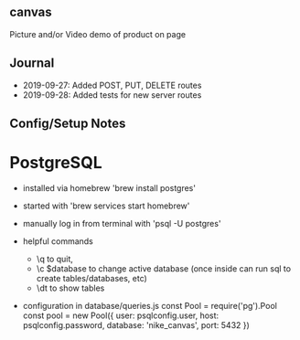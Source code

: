 ## canvas
Picture and/or Video demo of product on page



## Journal
- 2019-09-27: Added POST, PUT, DELETE routes
- 2019-09-28: Added tests for new server routes



## Config/Setup Notes

# PostgreSQL
- installed via homebrew 'brew install postgres'
- started with 'brew services start homebrew'
- manually log in from terminal with  'psql -U postgres'
- helpful commands 
    - \q to quit, 
    - \c $database to change active database (once inside can run sql to create tables/databases, etc)
    - \dt to show tables

- configuration in database/queries.js
const Pool = require('pg').Pool
const pool = new Pool({
  user: psqlconfig.user,
  host: psqlconfig.password,
  database: 'nike_canvas',
  port: 5432
})




